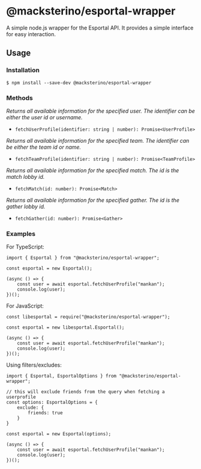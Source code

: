 # @macksterino/esportal-wrapper

A simple node.js wrapper for the Esportal API. It provides a simple interface for easy interaction.

## Usage
### Installation
`$ npm install --save-dev @macksterino/esportal-wrapper`

### Methods
*Returns all available information for the specified user. The identifier can be either the user id or username.*
- `fetchUserProfile(identifier: string | number): Promise<UserProfile>`

*Returns all available information for the specified team. The identifier can be either the team id or name.*
- `fetchTeamProfile(identifier: string | number): Promise<TeamProfile>`

*Returns all available information for the specified match. The id is the match lobby id.*
- `fetchMatch(id: number): Promise<Match>`

*Returns all available information for the specified gather. The id is the gather lobby id.*
- `fetchGather(id: number): Promise<Gather>`

### Examples
For TypeScript:
```
import { Esportal } from "@macksterino/esportal-wrapper";

const esportal = new Esportal();

(async () => {
	const user = await esportal.fetchUserProfile("mankan");
	console.log(user);
})();
```

For JavaScript:
```
const libesportal = require("@macksterino/esportal-wrapper");

const esportal = new libesportal.Esportal();

(async () => {
	const user = await esportal.fetchUserProfile("mankan");
	console.log(user);
})();
```

Using filters/excludes:
```
import { Esportal, EsportalOptions } from "@macksterino/esportal-wrapper";

// this will exclude friends from the query when fetching a userprofile
const options: EsportalOptions = {
	exclude: {
		friends: true
	}
}

const esportal = new Esportal(options);

(async () => {
	const user = await esportal.fetchUserProfile("mankan");
	console.log(user);
})();
```
